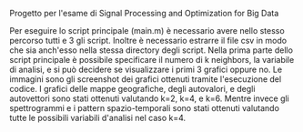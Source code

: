 Progetto per l'esame di Signal Processing and Optimization for Big Data

Per eseguire lo script principale (main.m) è necessario avere nello stesso percorso tutti e 3 gli script. Inoltre è necessario estrarre il file csv in modo che sia anch'esso nella stessa directory degli script.
Nella prima parte dello script principale è possibile specificare il numero di k neighbors, la variabile di analisi, e si può decidere se visualizzare i primi 3 grafici oppure no.
Le immagini sono gli screenshot dei grafici ottenuti tramite l'esecuzione del codice. I grafici delle mappe geografiche, degli autovalori, e degli autovettori sono stati ottenuti valutando k=2, k=4, e k=6. Mentre invece gli spettrogrammi e i pattern spazio-temporali sono stati ottenuti valutando tutte le possibili variabili d'analisi nel caso k=4.
